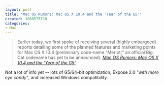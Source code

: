 ```yaml
--- 
layout: post
title: "Mac OS Rumors: Mac OS X 10.4 and the 'Year of the G5'"
created: 1080575710
categories: 
- Mac
---
```

<blockquote>
Earlier today, we first spoke of receiving several (highly embargoed) reports detailing some of the planned features and marketing points for Mac OS X 10.4 (preliminary code-name "Merlot;" an official Big Cat codename has yet to be announced).
<cite><a href="http://www.macosrumors.com/32604L.html">Mac OS Rumors: Mac OS X 10.4 and the 'Year of the G5'</a></cite>
</blockquote>

<p>Not a lot of info yet -- lots of G5/64-bit optimization, Expose 2.0 <em>"with more eye candy"</em>, and increased Windows compatibility.</p>
